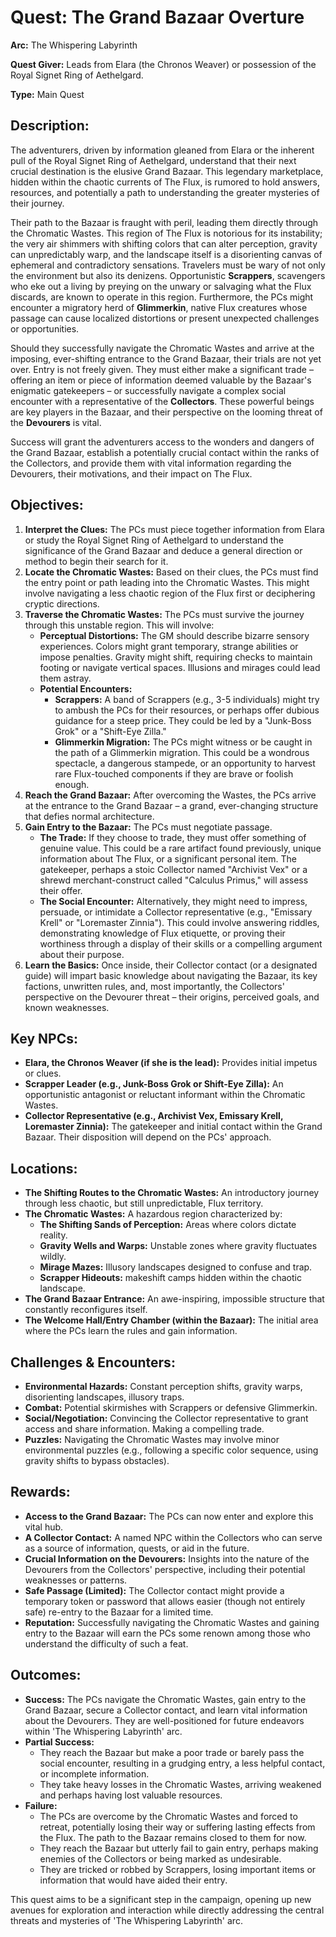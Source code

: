 # Quest: The Grand Bazaar Overture

**Arc:** The Whispering Labyrinth

**Quest Giver:** Leads from Elara (the Chronos Weaver) or possession of the Royal Signet Ring of Aethelgard.

**Type:** Main Quest

## Description:

The adventurers, driven by information gleaned from Elara or the inherent pull of the Royal Signet Ring of Aethelgard, understand that their next crucial destination is the elusive Grand Bazaar. This legendary marketplace, hidden within the chaotic currents of The Flux, is rumored to hold answers, resources, and potentially a path to understanding the greater mysteries of their journey.

Their path to the Bazaar is fraught with peril, leading them directly through the Chromatic Wastes. This region of The Flux is notorious for its instability; the very air shimmers with shifting colors that can alter perception, gravity can unpredictably warp, and the landscape itself is a disorienting canvas of ephemeral and contradictory sensations. Travelers must be wary of not only the environment but also its denizens. Opportunistic **Scrappers**, scavengers who eke out a living by preying on the unwary or salvaging what the Flux discards, are known to operate in this region. Furthermore, the PCs might encounter a migratory herd of **Glimmerkin**, native Flux creatures whose passage can cause localized distortions or present unexpected challenges or opportunities.

Should they successfully navigate the Chromatic Wastes and arrive at the imposing, ever-shifting entrance to the Grand Bazaar, their trials are not yet over. Entry is not freely given. They must either make a significant trade – offering an item or piece of information deemed valuable by the Bazaar's enigmatic gatekeepers – or successfully navigate a complex social encounter with a representative of the **Collectors**. These powerful beings are key players in the Bazaar, and their perspective on the looming threat of the **Devourers** is vital.

Success will grant the adventurers access to the wonders and dangers of the Grand Bazaar, establish a potentially crucial contact within the ranks of the Collectors, and provide them with vital information regarding the Devourers, their motivations, and their impact on The Flux.

## Objectives:

1.  **Interpret the Clues:** The PCs must piece together information from Elara or study the Royal Signet Ring of Aethelgard to understand the significance of the Grand Bazaar and deduce a general direction or method to begin their search for it.
2.  **Locate the Chromatic Wastes:** Based on their clues, the PCs must find the entry point or path leading into the Chromatic Wastes. This might involve navigating a less chaotic region of the Flux first or deciphering cryptic directions.
3.  **Traverse the Chromatic Wastes:** The PCs must survive the journey through this unstable region. This will involve:
    *   **Perceptual Distortions:** The GM should describe bizarre sensory experiences. Colors might grant temporary, strange abilities or impose penalties. Gravity might shift, requiring checks to maintain footing or navigate vertical spaces. Illusions and mirages could lead them astray.
    *   **Potential Encounters:**
        *   **Scrappers:** A band of Scrappers (e.g., 3-5 individuals) might try to ambush the PCs for their resources, or perhaps offer dubious guidance for a steep price. They could be led by a "Junk-Boss Grok" or a "Shift-Eye Zilla."
        *   **Glimmerkin Migration:** The PCs might witness or be caught in the path of a Glimmerkin migration. This could be a wondrous spectacle, a dangerous stampede, or an opportunity to harvest rare Flux-touched components if they are brave or foolish enough.
4.  **Reach the Grand Bazaar:** After overcoming the Wastes, the PCs arrive at the entrance to the Grand Bazaar – a grand, ever-changing structure that defies normal architecture.
5.  **Gain Entry to the Bazaar:** The PCs must negotiate passage.
    *   **The Trade:** If they choose to trade, they must offer something of genuine value. This could be a rare artifact found previously, unique information about The Flux, or a significant personal item. The gatekeeper, perhaps a stoic Collector named "Archivist Vex" or a shrewd merchant-construct called "Calculus Primus," will assess their offer.
    *   **The Social Encounter:** Alternatively, they might need to impress, persuade, or intimidate a Collector representative (e.g., "Emissary Krell" or "Loremaster Zinnia"). This could involve answering riddles, demonstrating knowledge of Flux etiquette, or proving their worthiness through a display of their skills or a compelling argument about their purpose.
6.  **Learn the Basics:** Once inside, their Collector contact (or a designated guide) will impart basic knowledge about navigating the Bazaar, its key factions, unwritten rules, and, most importantly, the Collectors' perspective on the Devourer threat – their origins, perceived goals, and known weaknesses.

## Key NPCs:

*   **Elara, the Chronos Weaver (if she is the lead):** Provides initial impetus or clues.
*   **Scrapper Leader (e.g., Junk-Boss Grok or Shift-Eye Zilla):** An opportunistic antagonist or reluctant informant within the Chromatic Wastes.
*   **Collector Representative (e.g., Archivist Vex, Emissary Krell, Loremaster Zinnia):** The gatekeeper and initial contact within the Grand Bazaar. Their disposition will depend on the PCs' approach.

## Locations:

*   **The Shifting Routes to the Chromatic Wastes:** An introductory journey through less chaotic, but still unpredictable, Flux territory.
*   **The Chromatic Wastes:** A hazardous region characterized by:
    *   **The Shifting Sands of Perception:** Areas where colors dictate reality.
    *   **Gravity Wells and Warps:** Unstable zones where gravity fluctuates wildly.
    *   **Mirage Mazes:** Illusory landscapes designed to confuse and trap.
    *   **Scrapper Hideouts:** makeshift camps hidden within the chaotic landscape.
*   **The Grand Bazaar Entrance:** An awe-inspiring, impossible structure that constantly reconfigures itself.
*   **The Welcome Hall/Entry Chamber (within the Bazaar):** The initial area where the PCs learn the rules and gain information.

## Challenges & Encounters:

*   **Environmental Hazards:** Constant perception shifts, gravity warps, disorienting landscapes, illusory traps.
*   **Combat:** Potential skirmishes with Scrappers or defensive Glimmerkin.
*   **Social/Negotiation:** Convincing the Collector representative to grant access and share information. Making a compelling trade.
*   **Puzzles:** Navigating the Chromatic Wastes may involve minor environmental puzzles (e.g., following a specific color sequence, using gravity shifts to bypass obstacles).

## Rewards:

*   **Access to the Grand Bazaar:** The PCs can now enter and explore this vital hub.
*   **A Collector Contact:** A named NPC within the Collectors who can serve as a source of information, quests, or aid in the future.
*   **Crucial Information on the Devourers:** Insights into the nature of the Devourers from the Collectors' perspective, including their potential weaknesses or patterns.
*   **Safe Passage (Limited):** The Collector contact might provide a temporary token or password that allows easier (though not entirely safe) re-entry to the Bazaar for a limited time.
*   **Reputation:** Successfully navigating the Chromatic Wastes and gaining entry to the Bazaar will earn the PCs some renown among those who understand the difficulty of such a feat.

## Outcomes:

*   **Success:** The PCs navigate the Chromatic Wastes, gain entry to the Grand Bazaar, secure a Collector contact, and learn vital information about the Devourers. They are well-positioned for future endeavors within 'The Whispering Labyrinth' arc.
*   **Partial Success:**
    *   They reach the Bazaar but make a poor trade or barely pass the social encounter, resulting in a grudging entry, a less helpful contact, or incomplete information.
    *   They take heavy losses in the Chromatic Wastes, arriving weakened and perhaps having lost valuable resources.
*   **Failure:**
    *   The PCs are overcome by the Chromatic Wastes and forced to retreat, potentially losing their way or suffering lasting effects from the Flux. The path to the Bazaar remains closed to them for now.
    *   They reach the Bazaar but utterly fail to gain entry, perhaps making enemies of the Collectors or being marked as undesirable.
    *   They are tricked or robbed by Scrappers, losing important items or information that would have aided their entry.

This quest aims to be a significant step in the campaign, opening up new avenues for exploration and interaction while directly addressing the central threats and mysteries of 'The Whispering Labyrinth' arc.